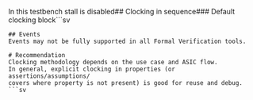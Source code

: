 In this testbench stall is disabled## Clocking in sequence### Default clocking block```sv

```
## Events
Events may not be fully supported in all Formal Verification tools.

# Recommendation
Clocking methodology depends on the use case and ASIC flow.
In general, explicit clocking in properties (or assertions/assumptions/
covers where property is not present) is good for reuse and debug.
```sv
